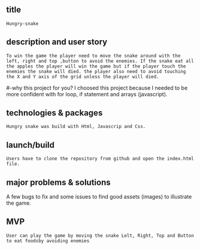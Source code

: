 

## title
    Hungry-snake
   

## description and user story 

    To win the game the player need to move the snake around with the left, right and top ,button to avoid the enemies. If the snake eat all the apples the player will win the game but if the player touch the enemies the snake will died. the player also need to avoid touching the X and Y axis of the grid unless the player will died.

#-why this project for you?
    I choosed this project because I needed to be more confident with for loop, if statement and arrays (javascript).


## technologies & packages
    Hungry snake was build with Html, Javascrip and Css. 

## launch/build 
    Users have to clone the repository from github and open the index.html file.

## major problems & solutions
A few bugs to fix and some issues to find good assets (images) to illustrate the game.


## MVP
    User can play the game by moving the snake Lelt, Right, Top and Button to eat foodsby avoiding enemies



